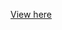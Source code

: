 [View here](https://rawgit.com/emilyeserven/testwebsites/master/js/codeacademy/rock-paper-scissors.html)
